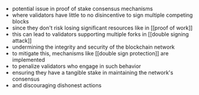 - potential issue in proof of stake consensus mechanisms
- where validators have little to no disincentive to sign multiple competing blocks
- since they don't risk losing significant resources like in [[proof of work]]
- this can lead to validators supporting multiple forks in [[double signing attack]]
- undermining the integrity and security of the blockchain network
- to mitigate this, mechanisms like [[double sign protection]] are implemented
- to penalize validators who engage in such behavior
- ensuring they have a tangible stake in maintaining the network's consensus
- and discouraging dishonest actions